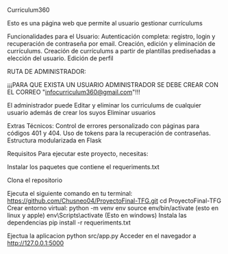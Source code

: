 Curriculum360

Esto es una página web que permite al usuario gestionar currículums

Funcionalidades para el Usuario:
Autenticación completa: registro, login y recuperación de contraseña por email.
Creación, edición y eliminación de currículums.
Creación de currículums a partir de plantillas prediseñadas a elección del usuario.
Edición de perfil

RUTA DE ADMINISTRADOR:

¡¡¡PARA QUE EXISTA UN USUARIO ADMINISTRADOR SE DEBE CREAR CON EL CORREO "infocurriculum360@gmail.com"!!!

El administrador puede Editar y eliminar los curriculums de cualquier usuario además de crear los suyos
Eliminar usuarios

Extras Técnicos:
Control de errores personalizado con páginas para códigos 401 y 404.
Uso de tokens para la recuperación de contraseñas.
Estructura modularizada en Flask

Requisitos
Para ejecutar este proyecto, necesitas:

Instalar los paquetes que contiene el requeriments.txt

Clona el repositorio

Ejecuta el siguiente comando en tu terminal:
https://github.com/Chusneo04/ProyectoFinal-TFG.git
cd ProyectoFinal-TFG
Crear entorno virtual:
python -m venv env
source env/bin/activate (esto en linux y apple)
env\Scripts\activate    (Esto en windows)
Instala las dependencias
pip install -r requeriments.txt

Ejectua la aplicacion
 python src/app.py 
Acceder en el navegador a http://127.0.0.1:5000
